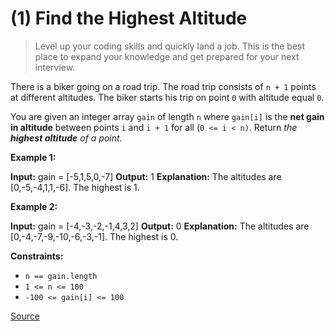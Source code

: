 # (1) Find the Highest Altitude

> Level up your coding skills and quickly land a job. This is the best place to expand your knowledge and get prepared for your next interview.

There is a biker going on a road trip. The road trip consists of `n + 1` points at different altitudes. The biker starts his trip on point `0` with altitude equal `0`.

You are given an integer array `gain` of length `n` where `gain[i]` is the **net gain in altitude** between points `i`​​​​​​ and `i + 1` for all (`0 <= i < n)`. Return _the **highest altitude** of a point._

**Example 1:**

**Input:** gain = \[-5,1,5,0,-7\]
**Output:** 1
**Explanation:** The altitudes are \[0,-5,-4,1,1,-6\]. The highest is 1.

**Example 2:**

**Input:** gain = \[-4,-3,-2,-1,4,3,2\]
**Output:** 0
**Explanation:** The altitudes are \[0,-4,-7,-9,-10,-6,-3,-1\]. The highest is 0.

**Constraints:**

*   `n == gain.length`
*   `1 <= n <= 100`
*   `-100 <= gain[i] <= 100`


[Source](https://leetcode.com/problems/find-the-highest-altitude/)